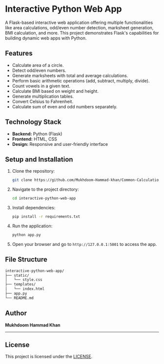 # Interactive Python Web App

A Flask-based interactive web application offering multiple functionalities like area calculations, odd/even number detection, marksheet generation, BMI calculation, and more. This project demonstrates Flask's capabilities for building dynamic web apps with Python.

## Features
- Calculate area of a circle.
- Detect odd/even numbers.
- Generate marksheets with total and average calculations.
- Perform basic arithmetic operations (add, subtract, multiply, divide).
- Count vowels in a given text.
- Calculate BMI based on weight and height.
- Generate multiplication tables.
- Convert Celsius to Fahrenheit.
- Calculate sum of even and odd numbers separately.

## Technology Stack
- **Backend:** Python (Flask)
- **Frontend:** HTML, CSS
- **Design:** Responsive and user-friendly interface

## Setup and Installation
1. Clone the repository:
   ```bash
   git clone https://github.com/Mukhdoom-Hammad-khan/Common-Calculation-Tools.git
   ```
2. Navigate to the project directory:
   ```bash
   cd interactive-python-web-app
   ```
3. Install dependencies:
   ```bash
   pip install -r requirements.txt
   ```
4. Run the application:
   ```bash
   python app.py
   ```
5. Open your browser and go to `http://127.0.0.1:5001` to access the app.

## File Structure
```graphql
interactive-python-web-app/
├── static/
│   └── style.css
├── templates/
│   └── index.html
├── app.py
└── README.md
```

## Author
**Mukhdoom Hammad Khan**

---

## License

This project is licensed under the [LICENSE](LICENSE).

